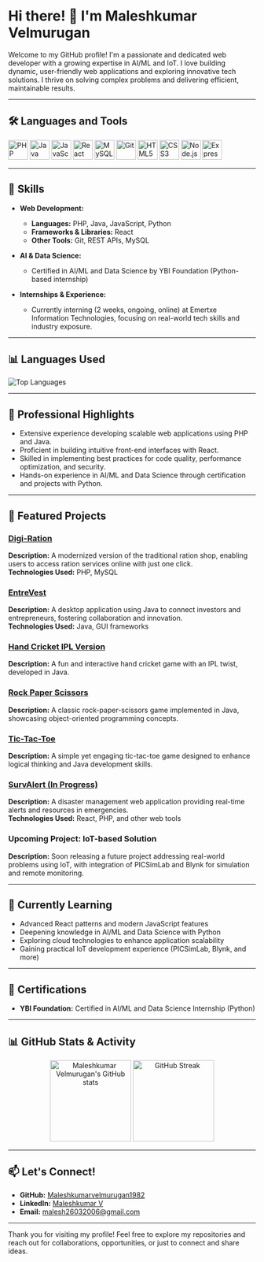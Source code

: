 # Hi there! 👋 I'm Maleshkumar Velmurugan

Welcome to my GitHub profile! I'm a passionate and dedicated web developer with a growing expertise in AI/ML and IoT. I love building dynamic, user-friendly web applications and exploring innovative tech solutions. I thrive on solving complex problems and delivering efficient, maintainable results.

---

## 🛠️ Languages and Tools

<p align="left">
  <a href="https://www.php.net/" target="_blank"><img src="https://cdn.jsdelivr.net/gh/devicons/devicon/icons/php/php-original.svg" alt="PHP" width="40" height="40"/></a>
  <a href="https://www.java.com/" target="_blank"><img src="https://cdn.jsdelivr.net/gh/devicons/devicon/icons/java/java-original.svg" alt="Java" width="40" height="40"/></a>
  <a href="https://developer.mozilla.org/en-US/docs/Web/JavaScript" target="_blank"><img src="https://cdn.jsdelivr.net/gh/devicons/devicon/icons/javascript/javascript-original.svg" alt="JavaScript" width="40" height="40"/></a>
  <a href="https://react.dev/" target="_blank"><img src="https://cdn.jsdelivr.net/gh/devicons/devicon/icons/react/react-original.svg" alt="React" width="40" height="40"/></a>
  <a href="https://www.mysql.com/" target="_blank"><img src="https://cdn.jsdelivr.net/gh/devicons/devicon/icons/mysql/mysql-original.svg" alt="MySQL" width="40" height="40"/></a>
  <a href="https://git-scm.com/" target="_blank"><img src="https://cdn.jsdelivr.net/gh/devicons/devicon/icons/git/git-original.svg" alt="Git" width="40" height="40"/></a>
  <a href="https://developer.mozilla.org/en-US/docs/Web/HTML" target="_blank"><img src="https://cdn.jsdelivr.net/gh/devicons/devicon/icons/html5/html5-original.svg" alt="HTML5" width="40" height="40"/></a>
  <a href="https://developer.mozilla.org/en-US/docs/Web/CSS" target="_blank"><img src="https://cdn.jsdelivr.net/gh/devicons/devicon/icons/css3/css3-original.svg" alt="CSS3" width="40" height="40"/></a>
  <a href="https://nodejs.org/" target="_blank"><img src="https://cdn.jsdelivr.net/gh/devicons/devicon/icons/nodejs/nodejs-original.svg" alt="Node.js" width="40" height="40"/></a>
  <a href="https://expressjs.com/" target="_blank"><img src="https://cdn.jsdelivr.net/gh/devicons/devicon/icons/express/express-original.svg" alt="Express" width="40" height="40" style="background:white;"/></a>
</p>

---

## 🚀 Skills

- **Web Development:**
  - **Languages:** PHP, Java, JavaScript, Python
  - **Frameworks & Libraries:** React
  - **Other Tools:** Git, REST APIs, MySQL

- **AI & Data Science:**
  - Certified in AI/ML and Data Science by YBI Foundation (Python-based internship)

- **Internships & Experience:**
  - Currently interning (2 weeks, ongoing, online) at Emertxe Information Technologies, focusing on real-world tech skills and industry exposure.

---

## 📊 Languages Used

![Top Languages](https://github-readme-stats.vercel.app/api/top-langs/?username=Maleshkumarvelmurugan1982&layout=compact&hide=css,html&langs_count=8)

---

## 💼 Professional Highlights

- Extensive experience developing scalable web applications using PHP and Java.
- Proficient in building intuitive front-end interfaces with React.
- Skilled in implementing best practices for code quality, performance optimization, and security.
- Hands-on experience in AI/ML and Data Science through certification and projects with Python.

---

## 📂 Featured Projects

### [Digi-Ration](#)  
**Description:** A modernized version of the traditional ration shop, enabling users to access ration services online with just one click.  
**Technologies Used:** PHP, MySQL

### [EntreVest](#)  
**Description:** A desktop application using Java to connect investors and entrepreneurs, fostering collaboration and innovation.  
**Technologies Used:** Java, GUI frameworks

### [Hand Cricket IPL Version](#)  
**Description:** A fun and interactive hand cricket game with an IPL twist, developed in Java.

### [Rock Paper Scissors](#)  
**Description:** A classic rock-paper-scissors game implemented in Java, showcasing object-oriented programming concepts.

### [Tic-Tac-Toe](#)  
**Description:** A simple yet engaging tic-tac-toe game designed to enhance logical thinking and Java development skills.

### [SurvAlert (In Progress)](#)  
**Description:** A disaster management web application providing real-time alerts and resources in emergencies.  
**Technologies Used:** React, PHP, and other web tools

### **Upcoming Project: IoT-based Solution**  
**Description:** Soon releasing a future project addressing real-world problems using IoT, with integration of PICSimLab and Blynk for simulation and remote monitoring.

---

## 🌱 Currently Learning

- Advanced React patterns and modern JavaScript features
- Deepening knowledge in AI/ML and Data Science with Python
- Exploring cloud technologies to enhance application scalability
- Gaining practical IoT development experience (PICSimLab, Blynk, and more)

---

## 📜 Certifications

- **YBI Foundation:** Certified in AI/ML and Data Science Internship (Python)

---

## 📊 GitHub Stats & Activity

<p align="center">
  <img src="https://github-readme-stats.vercel.app/api?username=Maleshkumarvelmurugan1982&show_icons=true&theme=react" alt="Maleshkumar Velmurugan's GitHub stats" height="165" />
  <img src="https://github-readme-streak-stats.herokuapp.com/?user=Maleshkumarvelmurugan1982&theme=react" alt="GitHub Streak" height="165" />
</p>

---

## 📫 Let's Connect!

- **GitHub:** [Maleshkumarvelmurugan1982](https://github.com/Maleshkumarvelmurugan1982)
- **LinkedIn:** [Maleshkumar V](https://www.linkedin.com/in/maleshkumar-v-8311aa333/)
- **Email:** malesh26032006@gmail.com

---

Thank you for visiting my profile! Feel free to explore my repositories and reach out for collaborations, opportunities, or just to connect and share ideas.

